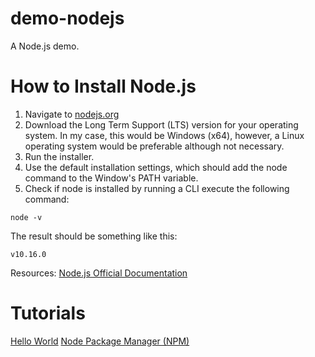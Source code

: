# demo-nodejs
A Node.js demo.

How to Install Node.js
=

1. Navigate to [nodejs.org](https://nodejs.org/)
2. Download the Long Term Support (LTS) version for your operating system. In my case, this would be Windows (x64), however, a Linux operating system would be preferable although not necessary.
3. Run the installer.
4. Use the default installation settings, which should add the node command to the Window's PATH variable.
5. Check if node is installed by running a CLI execute the following command:

```
node -v
```
The result should be something like this:
```
v10.16.0
```
Resources:
[Node.js Official Documentation](https://nodejs.org/en/docs/)

Tutorials
=

[Hello World](./tutorials/hello-world/hello-world.md)
[Node Package Manager (NPM)](./tutorials/hello-world/npm.md)
